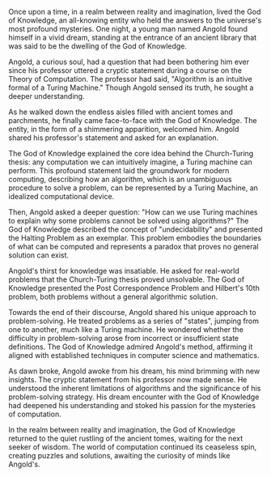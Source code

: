 Once upon a time, in a realm between reality and imagination, lived the God of Knowledge, an all-knowing entity who held the answers to the universe's most profound mysteries. One night, a young man named Angold found himself in a vivid dream, standing at the entrance of an ancient library that was said to be the dwelling of the God of Knowledge.

Angold, a curious soul, had a question that had been bothering him ever since his professor uttered a cryptic statement during a course on the Theory of Computation. The professor had said, "Algorithm is an intuitive formal of a Turing Machine." Though Angold sensed its truth, he sought a deeper understanding.

As he walked down the endless aisles filled with ancient tomes and parchments, he finally came face-to-face with the God of Knowledge. The entity, in the form of a shimmering apparition, welcomed him. Angold shared his professor's statement and asked for an explanation.

The God of Knowledge explained the core idea behind the Church-Turing thesis: any computation we can intuitively imagine, a Turing machine can perform. This profound statement laid the groundwork for modern computing, describing how an algorithm, which is an unambiguous procedure to solve a problem, can be represented by a Turing Machine, an idealized computational device.

Then, Angold asked a deeper question: "How can we use Turing machines to explain why some problems cannot be solved using algorithms?" The God of Knowledge described the concept of "undecidability" and presented the Halting Problem as an exemplar. This problem embodies the boundaries of what can be computed and represents a paradox that proves no general solution can exist.

Angold's thirst for knowledge was insatiable. He asked for real-world problems that the Church-Turing thesis proved unsolvable. The God of Knowledge presented the Post Correspondence Problem and Hilbert's 10th problem, both problems without a general algorithmic solution.

Towards the end of their discourse, Angold shared his unique approach to problem-solving. He treated problems as a series of "states", jumping from one to another, much like a Turing machine. He wondered whether the difficulty in problem-solving arose from incorrect or insufficient state definitions. The God of Knowledge admired Angold's method, affirming it aligned with established techniques in computer science and mathematics.

As dawn broke, Angold awoke from his dream, his mind brimming with new insights. The cryptic statement from his professor now made sense. He understood the inherent limitations of algorithms and the significance of his problem-solving strategy. His dream encounter with the God of Knowledge had deepened his understanding and stoked his passion for the mysteries of computation.

In the realm between reality and imagination, the God of Knowledge returned to the quiet rustling of the ancient tomes, waiting for the next seeker of wisdom. The world of computation continued its ceaseless spin, creating puzzles and solutions, awaiting the curiosity of minds like Angold's.
